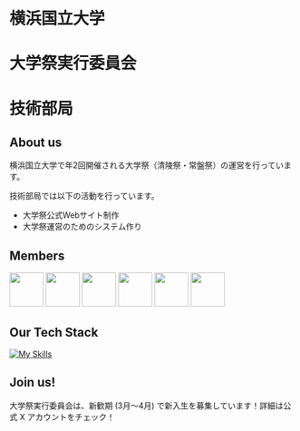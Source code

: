 # 横浜国立大学

# 大学祭実行委員会

# 技術部局

## About us

横浜国立大学で年2回開催される大学祭（清陵祭・常盤祭）の運営を行っています。

技術部局では以下の活動を行っています。

- 大学祭公式Webサイト制作
- 大学祭運営のためのシステム作り

## Members

[<img src="https://github.com/hayato19.png" width="60" height="60">](https://github.com/hayato19) [<img src="https://github.com/hinata0629.png" width="60" height="60">](https://github.com/hinata0629) [<img src="https://github.com/shuma7.png" width="60" height="60">](https://github.com/shuma7) [<img src="https://github.com/HashikawaNana.png" width="60" height="60">](https://github.com/HashikawaNana) [<img src="https://github.com/shion1305.png" width="60" height="60">](https://github.com/shion1305) [<img src="https://github.com/tomoyahiroe.png" width="60" height="60">](https://github.com/tomoyahiroe)


## Our Tech Stack

[![My Skills](https://skillicons.dev/icons?i=nuxtjs,vue,js,ts,golang,sass,gcp,firebase,git,github,githubactions,docker,vscode,webstorm,notion,figma&perline=4)](https://skillicons.dev)

## Join us!

大学祭実行委員会は、新歓期 (3月～4月) で新入生を募集しています！詳細は公式 X アカウントをチェック！

